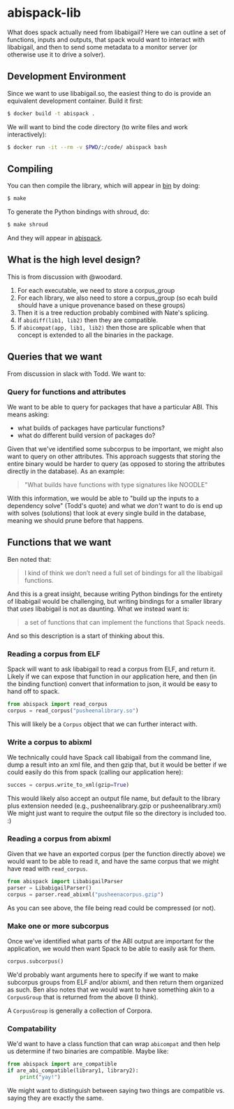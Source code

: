 # abispack-lib

What does spack actually need from libabigail? Here we can outline a set of
functions, inputs and outputs, that spack would want to interact with libabigail,
and then to send some metadata to a monitor server (or otherwise use it
to drive a solver).

## Development Environment

Since we want to use libabigail.so, the easiest thing to do is provide an
equivalent development container. Build it first:

```bash
$ docker build -t abispack .
```

We will want to bind the code directory (to write files and work interactively):

```bash
$ docker run -it --rm -v $PWD/:/code/ abispack bash
```

## Compiling

You can then compile the library, which will appear in [bin](bin) by doing:

```bash
$ make
```

To generate the Python bindings with shroud, do:

```bash
$ make shroud
```

And they will appear in [abispack](abispack).

## What is the high level design?

This is from discussion with @woodard.


1. For each executable, we need to store a corpus_group
2. For each library, we also need to store a corpus_group (so ecah build should have a unique provenance based on these groups)
3. Then it is a tree reduction probably combined with Nate's splicing.
4. If `abidiff(lib1, lib2)` then they are compatible.
5. if `abicompat(app, lib1, lib2)` then those are splicable when that concept is extended to all the binaries in the package.

## Queries that we want

From discussion in slack with Todd. We want to:

### Query for functions and attributes

We want to be able to query for packages that have a particular ABI. This means asking:

 - what builds of packages have particular functions?
 - what do different build version of packages do?

Given that we've identified some subcorpus to be important, we might also want to
query on other attributes. This approach suggests that storing the entire binary
would be harder to query (as opposed to storing the attributes directly in the database).
As an example:

> "What builds have functions with type signatures like NOODLE"

With this information, we would be able to "build up the inputs to a dependency solve" (Todd's quote)
and what we _don't_ want to do is end up with solves (solutions) that look at every
single build in the database, meaning we should prune before that happens.

## Functions that we want

Ben noted that:

> I kind of think we don’t need a full set of bindings for all the libabigail functions.

And this is a great insight, because writing Python bindings for the entirety of libabigail
would be challenging, but writing bindings for a smaller library that _uses_ libabigail is not
as daunting. What we instead want is:

> a set of functions that can implement the functions that Spack needs.

And so this description is a start of thinking about this.

### Reading a corpus from ELF

Spack will want to ask libabigail to read a corpus from ELF, and return it.
Likely if we can expose that function in our application here, and then (in the binding
function) convert that information to json, it would be easy to hand off to spack.

```python
from abispack import read_corpus
corpus = read_corpus("pusheenalibrary.so")
```

This will likely be a `Corpus` object that we can further interact with.

### Write a corpus to abixml

We technically could have Spack call libabigail from the command line,
dump a result into an xml file, and then gzip that, but it would be better
if we could easily do this from spack (calling our application here):

```python
succes = corpus.write_to_xml(gzip=True)
```

This would likely also accept an output file name, but default to the library plus extension needed (e.g., pusheenalibrary.gzip or pusheenalibrary.xml)
We might just want to require the output file so the directory is included too. :)

### Reading a corpus from abixml

Given that we have an exported corpus (per the function directly above) we would want
to be able to read it, and have the same corpus that we might have read with `read_corpus`.

```python
from abispack import LibabigailParser
parser = LibabigailParser()
corpus = parser.read_abixml("pusheenacorpus.gzip")
```

As you can see above, the file being read could be compressed (or not).

### Make one or more subcorpus

Once we've identified what parts of the ABI output are important for
the application, we would then want Spack to be able to easily ask for them.

```python
corpus.subcorpus()
```

We'd probably want arguments here to specify if we want to make subcorpus
groups from ELF and/or abixml, and then return them organized as such.
Ben also notes that we would want to have something akin to a `CorpusGroup`
that is returned from the above (I think).

A `CorpusGroup` is generally a collection of Corpora.

### Compatability

We'd want to have a class function that can wrap `abicompat` and then help us
determine if two binaries are compatible. Maybe like:

```python
from abispack import are_compatible
if are_abi_compatible(library1, library2):
    print("yay!")
```

We might want to distinguish between saying two things are compatible vs. saying
they are exactly the same.

